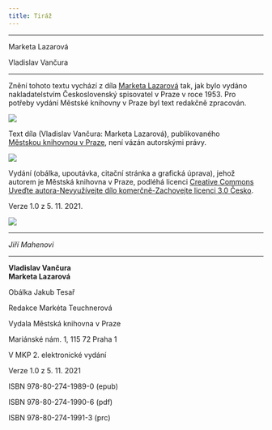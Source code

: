 ```yaml
---
title: Tiráž
---
```


***

Marketa Lazarová

Vladislav Vančura


***

Znění tohoto textu vychází z díla [Marketa Lazarová](https://search.mlp.cz/cz/titul/marketa-lazarova/2486458/#book-content) tak, jak bylo vydáno nakladatelstvím Československý spisovatel v Praze v roce 1953. Pro potřeby vydání Městské knihovny v Praze byl text redakčně zpracován.

![](../Images/image003.png)

Text díla (Vladislav Vančura: Marketa Lazarová), publikovaného [Městskou knihovnou v Praze](https://www.mlp.cz/cz/), není vázán autorskými právy.

![](../Images/image001.png)

Vydání (obálka, upoutávka, citační stránka a grafická úprava), jehož autorem je Městská knihovna v Praze, podléhá licenci [Creative Commons Uveďte autora-Nevyužívejte dílo komerčně-Zachovejte licenci 3.0 Česko](https://creativecommons.org/licenses/by-nc-sa/3.0/cz/).

  

Verze 1.0 z 5. 11. 2021.

![](../Images/image004.jpg)


***

_Jiří Mahenovi_


***

**Vladislav Vančura  
Marketa Lazarová**

  

Obálka Jakub Tesař

  

Redakce Markéta Teuchnerová

  

Vydala Městská knihovna v Praze

  

Mariánské nám. 1, 115 72 Praha 1

  

V MKP 2. elektronické vydání

  

Verze 1.0 z 5. 11. 2021

  

ISBN 978-80-274-1989-0 (epub)

  

ISBN 978-80-274-1990-6 (pdf)

  

ISBN 978-80-274-1991-3 (prc)
